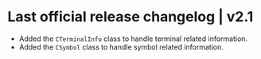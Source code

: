 # Last official release changelog | v2.1
- Added the `CTerminalInfo` class to handle terminal related information.
- Added the `CSymbol` class to handle symbol related information.